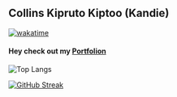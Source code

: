 ## Collins Kipruto Kiptoo (Kandie)
<!--github anual stats-->
[![wakatime](https://wakatime.com/badge/user/d4dca390-d82e-4af6-a51e-279cff40773e.svg)](https://wakatime.com/@d4dca390-d82e-4af6-a51e-279cff40773e)



<h4>Hey check out my <a href="https://collinskandie.github.io/collinskandie/">Portfolion</a></h4>



![Top Langs](https://github-readme-stats.vercel.app/api/top-langs/?username=collinskandie&layout=compact&theme=vision-friendly-dark)

[![GitHub Streak](http://github-readme-streak-stats.herokuapp.com?user=collinskandie&theme=dark&background=000000&count-private=true&count-public=true)](https://git.io/streak-stats)
